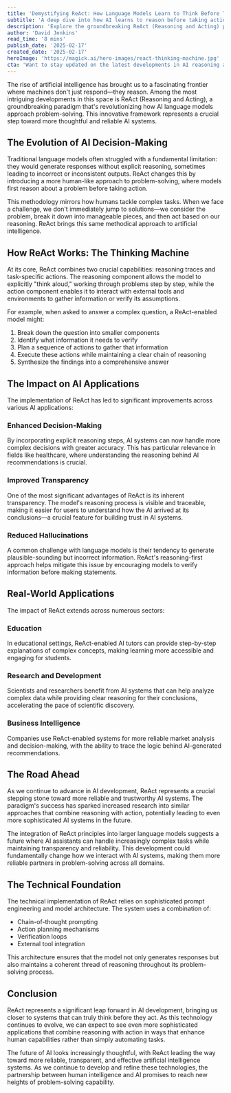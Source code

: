 ```yaml
---
title: 'Demystifying ReAct: How Language Models Learn to Think Before They Act'
subtitle: 'A deep dive into how AI learns to reason before taking action'
description: 'Explore the groundbreaking ReAct (Reasoning and Acting) paradigm that revolutionizes AI language models by teaching them to reason before taking action. Discover how this method enhances decision-making, transparency, and effectiveness, ultimately leading to more reliable and trustworthy AI systems.'
author: 'David Jenkins'
read_time: '8 mins'
publish_date: '2025-02-17'
created_date: '2025-02-17'
heroImage: 'https://magick.ai/hero-images/react-thinking-machine.jpg'
cta: 'Want to stay updated on the latest developments in AI reasoning and decision-making? Follow us on LinkedIn for exclusive insights into groundbreaking technologies like ReAct and join a community of forward-thinking tech enthusiasts!'
---
```


The rise of artificial intelligence has brought us to a fascinating frontier where machines don't just respond—they reason. Among the most intriguing developments in this space is ReAct (Reasoning and Acting), a groundbreaking paradigm that's revolutionizing how AI language models approach problem-solving. This innovative framework represents a crucial step toward more thoughtful and reliable AI systems.

## The Evolution of AI Decision-Making

Traditional language models often struggled with a fundamental limitation: they would generate responses without explicit reasoning, sometimes leading to incorrect or inconsistent outputs. ReAct changes this by introducing a more human-like approach to problem-solving, where models first reason about a problem before taking action.

This methodology mirrors how humans tackle complex tasks. When we face a challenge, we don't immediately jump to solutions—we consider the problem, break it down into manageable pieces, and then act based on our reasoning. ReAct brings this same methodical approach to artificial intelligence.

## How ReAct Works: The Thinking Machine

At its core, ReAct combines two crucial capabilities: reasoning traces and task-specific actions. The reasoning component allows the model to explicitly "think aloud," working through problems step by step, while the action component enables it to interact with external tools and environments to gather information or verify its assumptions.

For example, when asked to answer a complex question, a ReAct-enabled model might:

1. Break down the question into smaller components
2. Identify what information it needs to verify
3. Plan a sequence of actions to gather that information
4. Execute these actions while maintaining a clear chain of reasoning
5. Synthesize the findings into a comprehensive answer

## The Impact on AI Applications

The implementation of ReAct has led to significant improvements across various AI applications:

### Enhanced Decision-Making

By incorporating explicit reasoning steps, AI systems can now handle more complex decisions with greater accuracy. This has particular relevance in fields like healthcare, where understanding the reasoning behind AI recommendations is crucial.

### Improved Transparency

One of the most significant advantages of ReAct is its inherent transparency. The model's reasoning process is visible and traceable, making it easier for users to understand how the AI arrived at its conclusions—a crucial feature for building trust in AI systems.

### Reduced Hallucinations

A common challenge with language models is their tendency to generate plausible-sounding but incorrect information. ReAct's reasoning-first approach helps mitigate this issue by encouraging models to verify information before making statements.

## Real-World Applications

The impact of ReAct extends across numerous sectors:

### Education

In educational settings, ReAct-enabled AI tutors can provide step-by-step explanations of complex concepts, making learning more accessible and engaging for students.

### Research and Development

Scientists and researchers benefit from AI systems that can help analyze complex data while providing clear reasoning for their conclusions, accelerating the pace of scientific discovery.

### Business Intelligence

Companies use ReAct-enabled systems for more reliable market analysis and decision-making, with the ability to trace the logic behind AI-generated recommendations.

## The Road Ahead

As we continue to advance in AI development, ReAct represents a crucial stepping stone toward more reliable and trustworthy AI systems. The paradigm's success has sparked increased research into similar approaches that combine reasoning with action, potentially leading to even more sophisticated AI systems in the future.

The integration of ReAct principles into larger language models suggests a future where AI assistants can handle increasingly complex tasks while maintaining transparency and reliability. This development could fundamentally change how we interact with AI systems, making them more reliable partners in problem-solving across all domains.

## The Technical Foundation

The technical implementation of ReAct relies on sophisticated prompt engineering and model architecture. The system uses a combination of:

- Chain-of-thought prompting
- Action planning mechanisms
- Verification loops
- External tool integration

This architecture ensures that the model not only generates responses but also maintains a coherent thread of reasoning throughout its problem-solving process.

## Conclusion

ReAct represents a significant leap forward in AI development, bringing us closer to systems that can truly think before they act. As this technology continues to evolve, we can expect to see even more sophisticated applications that combine reasoning with action in ways that enhance human capabilities rather than simply automating tasks.

The future of AI looks increasingly thoughtful, with ReAct leading the way toward more reliable, transparent, and effective artificial intelligence systems. As we continue to develop and refine these technologies, the partnership between human intelligence and AI promises to reach new heights of problem-solving capability.